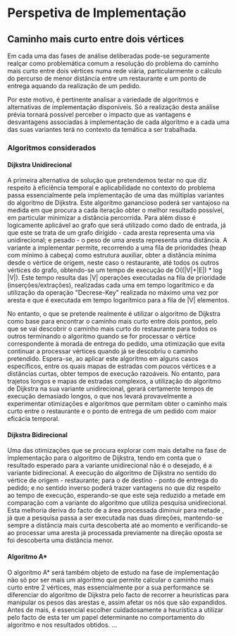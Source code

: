 # Perspetiva de Implementação

## Caminho mais curto entre dois vértices

Em cada uma das fases de análise deliberadas pode-se seguramente realçar como problemática comum a resolução do problema do caminho mais curto entre dois vértices numa rede viária, particularmente o cálculo do percurso de menor distância entre um restaurante e um ponto de entrega aquando da realização de um pedido.

Por este motivo, é pertinente analisar a variedade de algoritmos e alternativas de implementação disponíveis. Só a realização desta análise prévia tornará possível perceber o impacto que as vantagens e desvantagens associadas à implementação de cada algoritmo e a cada uma das suas variantes terá no contexto da temática a ser trabalhada.  

###  Algoritmos considerados

#### Dijkstra Unidirecional

A primeira alternativa de solução que pretendemos testar no que diz respeito à eficiência temporal e aplicabilidade no contexto do problema passa essencialmente pela implementação de uma das múltiplas variantes do algoritmo de Dijkstra.
Este algoritmo ganancioso poderá ser vantajoso na medida em que procura a cada iteração obter o melhor resultado possível, em particular minimizar a distância percorrida. Para além disso é logicamente aplicável ao grafo que será utilizado como dado de entrada, já que este se trata de um grafo dirigido - cada aresta representa uma via unidirecional; e pesado - o peso de uma aresta representa uma distância.
A variante a implementar permite, recorrendo a uma fila de prioridades (heap com mínimo à cabeça) como estrutura auxiliar, obter a distância mínima desde o vértice de origem, neste caso o restaurante, até todos os outros vértices do grafo, obtendo-se um tempo de execução de O((|V|+|E|) * log |V|). Este tempo resulta das |V| operações executadas na fila de prioridade (inserções/extrações), realizadas cada uma em tempo logarítmico e da utilização da operação "Decrese-Key" realizada no máximo uma vez por aresta e que é executada em tempo logarítmico para a fila de |V| elementos.

No entanto, o que se pretende realmente é utilizar o algoritmo de Dijkstra como base para encontrar o caminho mais curto entre dois pontos, pelo que se vai descobrir o caminho mais curto do restaurante para todos os outros terminando o algoritmo quando se for processar o vértice correspondente à morada de entrega do pedido, uma otimização que evita continuar a processar vértices quando já se descobriu o caminho pretendido.
Espera-se, ao aplicar este algoritmo em alguns casos específicos, entre os quais mapas de estradas com poucos vértices e a distâncias curtas, obter tempos de execução razoáveis. No entanto, para trajetos longos e mapas de estradas complexos, a utilização do algoritmo de Dijkstra na sua variante unidirecional, gerará certamente tempos de execução demasiado longos, o que nos levará provavelmente a experimentar otimizações e algoritmos que permitam obter o caminho mais curto entre o restaurante e o ponto de entrega de um pedido com maior eficácia temporal.

#### Dijkstra Bidirecional

Uma das otimizações que se procura explorar com mais detalhe na fase de implementação para o algoritmo de Dijkstra, tendo em conta que o resultado esperado para a variante unidirecional não é o desejado, é a variante bidirecional. A execução do algoritmo de Dijkstra no sentido do vértice de origem - restaurante; para o de destino - ponto de entrega do pedido; e no sentido inverso poderá trazer vantagens no que diz respeito ao tempo de execução, esperando-se que este seja reduzido a metade em comparação com a variante do algoritmo que utiliza pesquisa unidirecional.
Esta melhoria deriva do facto de a área processada diminuir para metade , já que a pesquisa passa a ser executada nas duas direções, mantendo-se sempre a distância mais curta descoberta até ao momento e verificando-se ao processar uma aresta já processada previamente na direção oposta se foi descoberta uma distância menor.

#### Algoritmo A*

O algoritmo A* será também objeto de estudo na fase de implementação não só por ser mais um algoritmo que permite calcular o caminho mais curto entre 2 vértices, mas essencialmente por a sua performance se diferenciar do algoritmo de Dijkstra pelo facto de recorrer a heurísticas para manipular os pesos das arestas e, assim afetar os nós que são expandidos.
Antes de mais, é essencial escolher cuidadosamente a heurística a utilizar pelo facto de esta ter um papel determinante no comportamento do algoritmo e nos resultados obtidos.
...